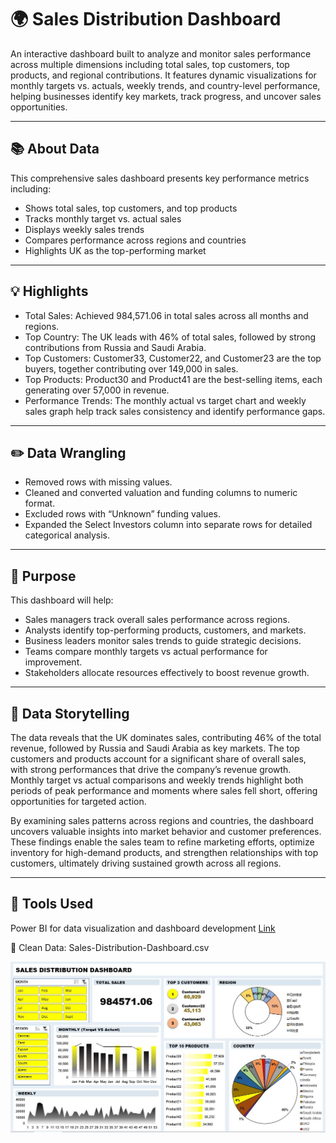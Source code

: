 # 🌍 Sales Distribution Dashboard

An interactive dashboard built to analyze and monitor sales performance across multiple dimensions including total sales, top customers, top products, and regional contributions. It features dynamic visualizations for monthly targets vs. actuals, weekly trends, and country-level performance, helping businesses identify key markets, track progress, and uncover sales opportunities.

---

## 📚 About Data
This comprehensive sales dashboard presents key performance metrics including:
- Shows total sales, top customers, and top products
- Tracks monthly target vs. actual sales
- Displays weekly sales trends
- Compares performance across regions and countries
- Highlights UK as the top-performing market

---

## 💡 Highlights

- Total Sales: Achieved 984,571.06 in total sales across all months and regions.
- Top Country: The UK leads with 46% of total sales, followed by strong contributions from Russia and Saudi Arabia.
- Top Customers: Customer33, Customer22, and Customer23 are the top buyers, together contributing over 149,000 in sales.
- Top Products: Product30 and Product41 are the best-selling items, each generating over 57,000 in revenue.
- Performance Trends: The monthly actual vs target chart and weekly sales graph help track sales consistency and identify performance gaps.

---

## ✏️ Data Wrangling

- Removed rows with missing values.
- Cleaned and converted valuation and funding columns to numeric format.
- Excluded rows with “Unknown” funding values.
- Expanded the Select Investors column into separate rows for detailed categorical analysis.

---

## 🎯 Purpose

This dashboard will help:
- Sales managers track overall sales performance across regions.
- Analysts identify top-performing products, customers, and markets.
- Business leaders monitor sales trends to guide strategic decisions.
- Teams compare monthly targets vs actual performance for improvement.
- Stakeholders allocate resources effectively to boost revenue growth.

---

## 🧠 Data Storytelling

The data reveals that the UK dominates sales, contributing 46% of the total revenue, followed by Russia and Saudi Arabia as key markets. The top customers and products account for a significant share of overall sales, with strong performances that drive the company’s revenue growth. Monthly target vs actual comparisons and weekly trends highlight both periods of peak performance and moments where sales fell short, offering opportunities for targeted action.

By examining sales patterns across regions and countries, the dashboard uncovers valuable insights into market behavior and customer preferences. These findings enable the sales team to refine marketing efforts, optimize inventory for high-demand products, and strengthen relationships with top customers, ultimately driving sustained growth across all regions.

---

## 📌 Tools Used
Power BI for data visualization and dashboard development [Link](https://drive.google.com/uc?export=download&id=1gEr4nURQSIpoMSEEYyjrqmv_4Q6RnMyF)

📍 Clean Data: Sales-Distribution-Dashboard.csv

![Sales Distribution Dashboard](./Sales-Distribution-Dashboard.JPG)
